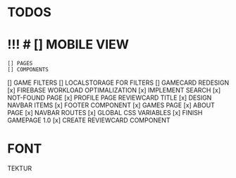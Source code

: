 # TODOS #

# !!! # [] MOBILE VIEW
    [] PAGES
    [] COMPONENTS
[] GAME FILTERS
    [] LOCALSTORAGE FOR FILTERS
[] GAMECARD REDESIGN
[x] FIREBASE WORKLOAD OPTIMALIZATION
[x] IMPLEMENT SEARCH
[x] NOT-FOUND PAGE
[x] PROFILE PAGE REVIEWCARD TITLE
[x] DESIGN NAVBAR ITEMS
[x] FOOTER COMPONENT
[x] GAMES PAGE
[x] ABOUT PAGE
[x] NAVBAR ROUTES
[x] GLOBAL CSS VARIABLES
[x] FINISH GAMEPAGE 1.0
    [x] CREATE REVIEWCARD COMPONENT  

# FONT #
TEKTUR